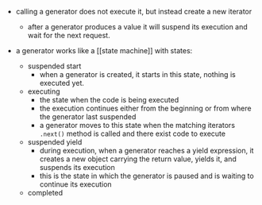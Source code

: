- calling a generator does not execute it, but instead create a new iterator
	- after a generator produces a value it will suspend its execution and wait for the next request.


- a generator works like a [[state machine]] with states:
	- suspended start
		- when a generator is created, it starts in this state, nothing is executed yet.
	- executing
		- the state when the code is being executed
		- the execution continues either from the beginning or from where the generator last suspended
		- a generator moves to this state when the matching iterators `.next()` method is called and there exist code to execute
	- suspended yield
		- during execution, when a generator reaches a yield expression, it creates a new object carrying the return value, yields it, and suspends its execution
		- this is the state in which the generator is paused and is waiting to continue its execution
	- completed
